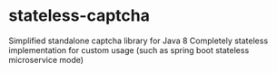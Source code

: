 # stateless-captcha

Simplified standalone captcha library for Java 8 Completely stateless implementation for custom usage (such as spring
boot stateless microservice mode)
